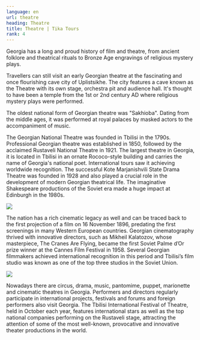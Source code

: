 ```yaml
---
language: en
url: theatre
heading: Theatre
title: Theatre | Tika Tours
rank: 4
---
```

<div class="row content-row"><!-- 885 (1)-->
<div class="col-12 col-sm-6 col-md-6"><!-- 1220 -->

Georgia has a long and proud history of film and theatre, from ancient folklore and
theatrical rituals to Bronze Age engravings of religious mystery plays.

Travellers can still visit an early Georgian theatre at the fascinating and once
flourishing cave city of Uplistsikhe. The city features a cave known as the Theatre
with its own stage, orchestra pit and audience hall. It's thought to have been a
temple from the 1st or 2nd century AD where religious mystery plays were performed.

The oldest national form of Georgian theatre was "Sakhioba". Dating from the middle
ages, it was performed at royal palaces by masked actors to the accompaniment of
music.

</div>

<div class="col-12 col-sm-6 col-md-6"><!-- 1221 -->

The Georgian National Theatre was founded in Tbilisi in the 1790s. Professional Georgian
theatre was established in 1850, followed by the acclaimed Rustaveli National Theatre
in 1921. The largest theatre in Georgia, it is located in Tbilisi in an ornate Rococo\-style
building and carries the name of Georgia's national poet. International tours saw
it achieving worldwide recognition. The successful Kote Marjanishvili State Drama
Theatre was founded in 1928 and also played a crucial role in the development of
modern Georgian theatrical life. The imaginative Shakespeare productions of the
Soviet era made a huge impact at Edinburgh in the 1980s.

</div>

</div>

<div class="row content-row"><!-- 886 (2)-->
<div class="col-12 col-sm-6 col-md-6"><!-- 1222 -->

![](/library/content/img13.jpg)

The nation has a rich cinematic legacy as well and can be traced back to the first
projection of a film on 16 November 1896, predating the first screenings in many
Western European countries. Georgian cinematography thrived with innovative directors,
such as Mikheil Kalatozov, whose masterpiece, The Cranes Are Flying, became the
first Soviet Palme d’Or prize winner at the Cannes Film Festival in 1958. Several
Georgian filmmakers achieved international recognition in this period and Tbilisi’s
film studio was known as one of the top three studios in the Soviet Union.

</div>

<div class="col-12 col-sm-6 col-md-6"><!-- 1223 -->

![](/library/content/img14.jpg)

Nowadays there are circus, drama, music, pantomime, puppet, marionette and cinematic
theatres in Georgia. Performers and directors regularly participate in international
projects, festivals and forums and foreign performers also visit Georgia. The Tbilisi
International Festival of Theatre, held in October each year, features international
stars as well as the top national companies performing on the Rustaveli stage, attracting
the attention of some of the most well\-known, provocative and innovative theater
productions in the world.

</div>

</div>
